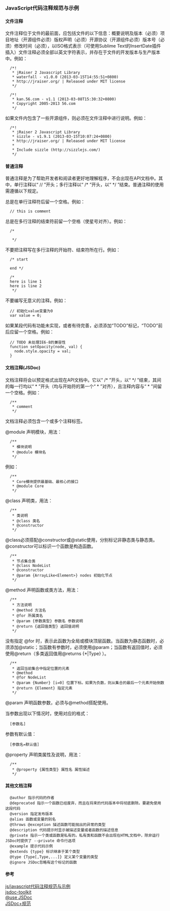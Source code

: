 ### JavaScript代码注释规范与示例 

#### 文件注释

文件注释位于文件的最前面，应包括文件的以下信息：概要说明及版本（必须）项目地址（开源组件必须）版权声明（必须）开源协议（开源组件必须）版本号（必须）修改时间（必须），以ISO格式表示（可使用Sublime Text的InsertDate插件插入）文件注释必须全部以英文字符表示，并存在于文件的开发版本与生产版本中。例如：
```
  /*!
   * jRaiser 2 Javascript Library
   * waterfall - v1.0.0 (2013-03-15T14:55:51+0800)
   * http://jraiser.org/ | Released under MIT license
   */
```

```
  /*!
   * kan.56.com - v1.1 (2013-03-08T15:30:32+0800)
   * Copyright 2005-2013 56.com
   */
```

如果文件内包含了一些开源组件，则必须在文件注释中进行说明。例如：
```
  /*!
   * jRaiser 2 Javascript Library
   * sizzle - v1.9.1 (2013-03-15T10:07:24+0800)
   * http://jraiser.org/ | Released under MIT license
   *
   * Include sizzle (http://sizzlejs.com/)
   */
```

#### 普通注释

普通注释是为了帮助开发者和阅读者更好地理解程序，不会出现在API文档中。其中，单行注释以“ // ”开头；多行注释以“ /\* ”开头，以“ \*/ ”结束。普通注释的使用需遵循以下规定。

总是在单行注释符后留一个空格。例如：
```
  // this is comment
```

总是在多行注释的结束符前留一个空格（使星号对齐）。例如：
```
  /* 

   */
```

不要把注释写在多行注释的开始符、结束符所在行。例如：
```
  /* start

  end */
```

```
  /*
  here is line 1
  here is line 2
   */
```

不要编写无意义的注释。例如：
```
  // 初始化value变量为0
  var value = 0;
```
如果某段代码有功能未实现，或者有待完善，必须添加“TODO”标记，“TODO”前后应留一个空格。例如：
```
  // TODO 未处理IE6-8的兼容性
  function setOpacity(node, val) {
    node.style.opacity = val;
  }
```

#### 文档注释(JSDoc)

文档注释将会以预定格式出现在API文档中。它以“ /\* ”开头，以“ \*/ ”结束，其间的每一行均以“ \* ”开头（均与开始符的第一个“ \* ”对齐），且注释内容与“ \* ”间留一个空格。例如：

```
  /**
   * comment
   */
```

文档注释必须包含一个或多个注释标签。

@module 声明模块，用法：

```
  /**
   * 模块说明
   * @module 模块名
   */
```

例如：

```
  /**
   * Core模块提供最基础、最核心的接口
   * @module Core
   */
```

@class 声明类，用法：

```
  /**
   * 类说明
   * @class 类名
   * @constructor
   */
```

@class必须搭配@constructor或@static使用，分别标记非静态类与静态类。@constructor可以标识一个函数是构造函数。
```
  /**
   * 节点集合类
   * @class NodeList
   * @constructor
   * @param {ArrayLike<Element>} nodes 初始化节点
   */
```

@method 声明函数或类方法，用法：
```
  /**
   * 方法说明
   * @method 方法名
   * @for 所属类名
   * @param {参数类型} 参数名 参数说明
   * @return {返回值类型} 返回值说明
   */
```

没有指定 @for 时，表示此函数为全局或模块顶层函数。当函数为静态函数时，必须添加@static；当函数有参数时，必须使用@param；当函数有返回值时，必须使用@return（多类返回值用@returns {*|Type} ）。
```
  /**
   * 返回当前集合中指定位置的元素
   * @method
   * @for NodeList
   * @param {Number} [i=0] 位置下标。如果为负数，则从集合的最后一个元素开始倒数
   * @return {Element} 指定元素
   */
```

@param 声明函数参数，必须与@method搭配使用。

当参数出现以下情况时，使用对应的格式：
```
  [参数名]
```

参数有默认值：
```
  [参数名=默认值]
```

@property 声明类属性及说明，用法：
```
  /**
   * @property {属性类型} 属性名 属性描述
   */
```

#### 其他文档注释

```
  @author 指示代码的作者 
  @deprecated 指示一个函数已经废弃，而且在将来的代码版本中将彻底删除。要避免使用这段代码
  @version 指定发布版本
  @alias 函数或变量的别名
  @throws @exception 描述函数可能抛出的异常的类型
  @description 代码提示时显示被描述变量或者函数的描述信息
  @private 指示一个类或函数是私有的。私有类和函数不会出现在HTML文档中，除非运行JSDoc时提供了 --private 命令行选项
  @example 提示代码示例
  @extends {type} 标识继承于某个类型
  @type {Type[,Type,...]} 定义某个变量的类型
  @ignore JSDoc忽略有这个标记的函数
```

#### 参考

[js/javascript代码注释规范与示例](http://www.lifefrom.com/qianduan/336.html)  
[jsdoc-toolkit](https://code.google.com/p/jsdoc-toolkit/w/list)  
[@use JSDoc](http://usejsdoc.org/)  
[JSDoc+规范](http://ask.dcloud.net.cn/article/129)  

